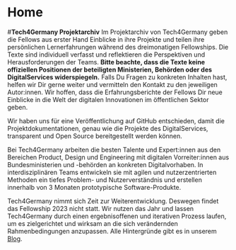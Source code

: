 # Home



#**Tech4Germany Projektarchiv**
Im Projektarchiv von Tech4Germany geben die Fellows aus erster Hand Einblicke in ihre Projekte und teilen ihre persönlichen Lernerfahrungen während des dreimonatigen Fellowships. Die Texte sind individuell verfasst und reflektieren die Perspektiven und Herausforderungen der Teams. **Bitte beachte, dass die Texte keine offiziellen Positionen der beteiligten Ministerien, Behörden oder des DigitalServices widerspiegeln.** Falls Du Fragen zu konkreten Inhalten hast, helfen wir Dir gerne weiter und vermitteln den Kontakt zu den jeweiligen Autor:innen. Wir hoffen, dass die Erfahrungsberichte der Fellows Dir neue Einblicke in die Welt der digitalen Innovationen im öffentlichen Sektor geben.

Wir haben uns für eine Veröffentlichung auf GitHub entschieden, damit die Projektdokumentationen, genau wie die Projekte des DigitalServices, transparent und Open Source bereitgestellt werden können. 

Bei Tech4Germany arbeiten die besten Talente und Expert:innen aus den Bereichen Product, Design und Engineering mit digitalen Vorreiter:innen aus Bundesministerien und -behörden an konkreten Digitalvorhaben. In interdisziplinären Teams entwickeln sie mit agilen und nutzerzentrierten Methoden ein tiefes Problem- und Nutzerverständnis und erstellen innerhalb von 3 Monaten prototypische Software-Produkte.

Tech4Germany nimmt sich Zeit zur Weiterentwicklung. Deswegen findet das Fellowship 2023 nicht statt. Wir nutzen das Jahr und lassen Tech4Germany durch einen ergebnisoffenen und iterativen Prozess laufen, um es zielgerichtet und wirksam an die sich verändernden Rahmenbedingungen anzupassen. Alle Hintergründe gibt es in unserem [Blog](https://digitalservice.bund.de/blog/tech4germany-2023-weiterentwicklung). 


